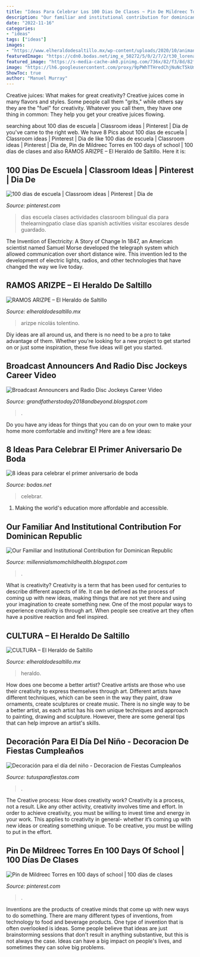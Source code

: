 ```yaml
---
title: "Ideas Para Celebrar Los 100 Dias De Clases ~ Pin De Mildreec Torres En 100 Days Of School"
description: "Our familiar and institutional contribution for dominican republic"
date: "2022-11-16"
categories:
- "ideas"
tags: ["ideas"]
images:
- "https://www.elheraldodesaltillo.mx/wp-content/uploads/2020/10/animan-3-1920x1276.jpg"
featuredImage: "https://cdn0.bodas.net/img_e_50272/5/0/2/7/2/t30_lorena-y-jaime-post-028_1_50272.jpg"
featured_image: "https://s-media-cache-ak0.pinimg.com/736x/82/f3/8d/82f38d84a5b4cf9dd40b246542bb571f.jpg"
image: "https://lh6.googleusercontent.com/proxy/9pPWhTTHredChjNuNcT5kUmTphTozXsABVIHuDvY3yA0jMcWWVL7DFgflMyaKh4oSW5i51B2aX4boDPEyGcy-GwAeCs=w1200-h630-n-k-no-nu"
ShowToc: true
author: "Manuel Murray"
---
```



Creative juices: What makes for great creativity?
Creative juices come in many flavors and styles. Some people call them "grits," while others say they are the "fuel" for creativity. Whatever you call them, they have one thing in common: They help you get your creative juices flowing.

	

		
searching about 100 dias de escuela | Classroom ideas | Pinterest | Dia de you've came to the right web. We have 8 Pics about 100 dias de escuela | Classroom ideas | Pinterest | Dia de like 100 dias de escuela | Classroom ideas | Pinterest | Dia de, Pin de Mildreec Torres en 100 days of school | 100 días de clases and also RAMOS ARIZPE – El Heraldo de Saltillo. Here it is:
		
    
## 100 Dias De Escuela | Classroom Ideas | Pinterest | Dia De

<img loading=lazy src="https://s-media-cache-ak0.pinimg.com/736x/82/f3/8d/82f38d84a5b4cf9dd40b246542bb571f.jpg" onerror="this.onerror=null;this.src='https://tse3.mm.bing.net/th?id=OIP.p80QH9yHlno4AvLKgu7RPQHaFt&amp;pid=15.1';" alt="100 dias de escuela | Classroom ideas | Pinterest | Dia de">

_Source: pinterest.com_

>dias escuela clases actividades classroom bilingual dia para thelearningpatio clase días spanish activities visitar escolares desde guardado. 

	

The Invention of Electricity: A Story of Change
In 1847, an American scientist named Samuel Morse developed the telegraph system which allowed communication over short distance wire. This invention led to the development of electric lights, radios, and other technologies that have changed the way we live today.

    
## RAMOS ARIZPE – El Heraldo De Saltillo

<img loading=lazy src="https://www.elheraldodesaltillo.mx/wp-content/uploads/2020/09/Celebra-parroquia-San-Nicolás-de-Tolentino-fiesta-patronal-bajo-la-´nueva-normalidad’-15-scaled.jpg" onerror="this.onerror=null;this.src='https://tse2.mm.bing.net/th?id=OIP.sgWqzhuEZXeDuHJqmS5kbgHaFj&amp;pid=15.1';" alt="RAMOS ARIZPE – El Heraldo de Saltillo">

_Source: elheraldodesaltillo.mx_

>arizpe nicolás tolentino. 

	

Diy ideas are all around us, and there is no need to be a pro to take advantage of them. Whether you're looking for a new project to get started on or just some inspiration, these five ideas will get you started.

    
## Broadcast Announcers And Radio Disc Jockeys Career Video

<img loading=lazy src="https://lh6.googleusercontent.com/proxy/9pPWhTTHredChjNuNcT5kUmTphTozXsABVIHuDvY3yA0jMcWWVL7DFgflMyaKh4oSW5i51B2aX4boDPEyGcy-GwAeCs=w1200-h630-n-k-no-nu" onerror="this.onerror=null;this.src='https://tse3.mm.bing.net/th?id=OIP.ATz3dWEwMHfsSdK9ZloXlgHaFj&amp;pid=15.1';" alt="Broadcast Announcers and Radio Disc Jockeys Career Video">

_Source: grandfatherstoday2018andbeyond.blogspot.com_

>. 

	

Do you have any ideas for things that you can do on your own to make your home more comfortable and inviting? Here are a few ideas: 

    
## 8 Ideas Para Celebrar El Primer Aniversario De Boda

<img loading=lazy src="https://cdn0.bodas.net/img_e_50272/5/0/2/7/2/t30_lorena-y-jaime-post-028_1_50272.jpg" onerror="this.onerror=null;this.src='https://tse1.mm.bing.net/th?id=OIP.8XLjx7qEznIou_s2BLUHygHaE8&amp;pid=15.1';" alt="8 ideas para celebrar el primer aniversario de boda">

_Source: bodas.net_

>celebrar. 

	

1. Making the world's education more affordable and accessible. 

    
## Our Familiar And Institutional Contribution For Dominican Republic

<img loading=lazy src="https://lh5.googleusercontent.com/proxy/mWzrE7R-rozZ-PQUH8yJG8odFQmdM_y2FrdbF5J6YIFoXHkFZDqZ5y2FlDDPO5raqQ9bsuQYXPhrSWSlnY_M-zoZAss=w1200-h630-n-k-no-nu" onerror="this.onerror=null;this.src='https://tse4.mm.bing.net/th?id=OIP.7CNraxh9OH0pF2U6wDUxsAHaFj&amp;pid=15.1';" alt="Our Familiar and Institutional Contribution for Dominican Republic">

_Source: millennialsmomchildhealth.blogspot.com_

>. 

	

What is creativity?
Creativity is a term that has been used for centuries to describe different aspects of life. It can be defined as the process of coming up with new ideas, making things that are not yet there and using your imagination to create something new. One of the most popular ways to experience creativity is through art. When people see creative art they often have a positive reaction and feel inspired.

    
## CULTURA – El Heraldo De Saltillo

<img loading=lazy src="https://www.elheraldodesaltillo.mx/wp-content/uploads/2020/10/animan-3-1920x1276.jpg" onerror="this.onerror=null;this.src='https://tse1.mm.bing.net/th?id=OIP.ud6EXr7IJo5IKp9T70TKQQHaE7&amp;pid=15.1';" alt="CULTURA – El Heraldo de Saltillo">

_Source: elheraldodesaltillo.mx_

>heraldo. 

	

How does one become a better artist?
Creative artists are those who use their creativity to express themselves through art. Different artists have different techniques, which can be seen in the way they paint, draw ornaments, create sculptures or create music. There is no single way to be a better artist, as each artist has his own unique techniques and approach to painting, drawing and sculpture. However, there are some general tips that can help improve an artist's skills.

    
## Decoración Para El Día Del Niño - Decoracion De Fiestas Cumpleaños

<img loading=lazy src="https://tutusparafiestas.com/wp-content/uploads/2018/02/decoracion-para-el-dia-del-nino-11.jpg" onerror="this.onerror=null;this.src='https://tse3.mm.bing.net/th?id=OIP.aMAbUjSMEWXnL2y7jsdm-gHaJ2&amp;pid=15.1';" alt="Decoración para el día del niño - Decoracion de Fiestas Cumpleaños">

_Source: tutusparafiestas.com_

>. 

	

The Creative process: How does creativity work?
Creativity is a process, not a result. Like any other activity, creativity involves time and effort. In order to achieve creativity, you must be willing to invest time and energy in your work. This applies to creativity in general- whether it’s coming up with new ideas or creating something unique. To be creative, you must be willing to put in the effort.

    
## Pin De Mildreec Torres En 100 Days Of School | 100 Días De Clases

<img loading=lazy src="https://i.pinimg.com/originals/f6/7c/7e/f67c7e4a7eeb540ff1137a08e90628dc.jpg" onerror="this.onerror=null;this.src='https://tse3.mm.bing.net/th?id=OIP.CS7vxGsAzYmOTDDB4Apa-gHaJ4&amp;pid=15.1';" alt="Pin de Mildreec Torres en 100 days of school | 100 días de clases">

_Source: pinterest.com_

>. 

	

Inventions are the products of creative minds that come up with new ways to do something. There are many different types of inventions, from technology to food and beverage products. One type of invention that is often overlooked is ideas. Some people believe that ideas are just brainstorming sessions that don't result in anything substantive, but this is not always the case. Ideas can have a big impact on people's lives, and sometimes they can solve big problems.


